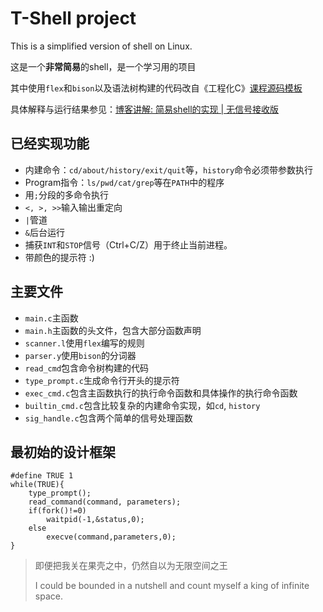 # T-Shell project

This is a simplified version of shell on Linux.

这是一个**非常简易**的shell，是一个学习用的项目

其中使用`flex`和`bison`以及语法树构建的代码改自《工程化C》[课程源码模板](https://csslab-ustc.github.io/courses/sysprog/lab1/index.html)

具体解释与运行结果参见：[博客讲解: 简易shell的实现 | 无信号接收版](https://phantomt.github.io/2021/12/07/Shell-001-start/)

## 已经实现功能

- 内建命令：`cd/about/history/exit/quit`等，`history`命令必须带参数执行
- Program指令：`ls/pwd/cat/grep`等在`PATH`中的程序
- 用`;`分段的多命令执行
- `<, >, >>`输入输出重定向
- `|`管道
- `&`后台运行
- 捕获`INT`和`STOP`信号（Ctrl+C/Z）用于终止当前进程。
- 带颜色的提示符 :)

## 主要文件

- `main.c`主函数
- `main.h`主函数的头文件，包含大部分函数声明
- `scanner.l`使用`flex`编写的规则
- `parser.y`使用`bison`的分词器
- `read_cmd`包含命令树构建的代码
- `type_prompt.c`生成命令行开头的提示符
- `exec_cmd.c`包含主函数执行的执行命令函数和具体操作的执行命令函数
- `builtin_cmd.c`包含比较复杂的内建命令实现，如`cd`, `history`
- `sig_handle.c`包含两个简单的信号处理函数

## 最初始的设计框架

```
#define TRUE 1
while(TRUE){
    type_prompt();
    read_command(command, parameters);
    if(fork()!=0)
        waitpid(-1,&status,0);
    else
        execve(command,parameters,0);
}
```

> 即便把我关在果壳之中，仍然自以为无限空间之王
>
> I could be bounded in a nutshell and count myself a king of infinite space.